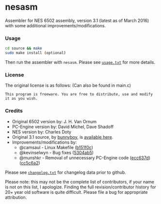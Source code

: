 # nesasm
Assembler for NES 6502 assembly, version 3.1 (latest as of March 2016) with some additional improvements/modifications.

### Usage
```bash
cd source && make
sudo make install (optional)
```

Then run the assembler with `nesasm`.  Please see [`usage.txt`](https://raw.githubusercontent.com/bunder2015/nesasm/master/usage.txt) for more details.

### License
The original license is as follows: (Can also be found in main.c)

`This program is freeware. You are free to distribute, use and modify it as you wish.`

### Credits
* Original 6502 version by: J. H. Van Ornum
* PC-Engine version by: David Michel, Dave Shadoff
* NES version by: Charles Doty
* Original 3.1 source, by [bunnyboy](http://nintendoage.com/index.cfm?FuseAction=Users.Home&User=bunnyboy), is [available here](http://www.nespowerpak.com/nesasm/nesasmsrc.zip).
* Improvements/modifications by:
	* @camsaul - Linux Makefile ([b151f0c](https://github.com/camsaul/nesasm/commit/b151f0c7cbfaa63690c8a72fdf59c75551878be6))
	* @kevinselwyn - Bug fixes ([5304ab5](https://github.com/kevinselwyn/nesasm/commit/5304ab54b211720f88872911a01827d8bbdef3d5))
	* @munshkr - Removal of unnecessary PC-Engine code ([ecc637d](https://github.com/munshkr/nesasm/commit/ecc637dc139b61cfd62d61cbb1aef0207d22f8db)) ([cc5c6a2](https://github.com/munshkr/nesasm/commit/cc5c6a25d0002ff51ea1d133633c4bf8325dcae4))

Please see [`changelog.txt`](https://raw.githubusercontent.com/bunder2015/nesasm/master/changelog.txt) for changelog data prior to github.

Please note: this may not be the complete list of contributors, if your name is not on this list, I apologize.  Finding the full revision/contributor history for 20+ year old software is quite difficult.  Please file a bug for appropriate attribution.
